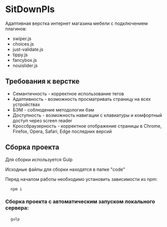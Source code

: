 # SitDownPls
Адаптивная верстка интернет магазина мебели с подключением плагинов:
<ul>
<li>swiper.js</li>
<li>choices.js</li>
<li>just-validate.js</li>
<li>tippy.js</li>
<li>fancybox.js</li>
<li>nouislider.js</li>
</ul>
<h2>Требования к верстке</h2>
<ul>
  <li>Семантичность - корректное использование тегов</li>
  <li>Адаптивность - возможность просматривать страницу на всех устройствах</li>
  <li>БЭМ - соблюдение методологии бэм</li>
  <li>Доступность - возможность навигации с клавиатуры и комфортный доступ через screen reader</li>
  <li>Кроссбраузерность - корректное отображение страницы в Chrome, Firefox, Opera, Safari, Edge последних версий</li>
</ul>



<h2>Сборка проекта</h2>
<p>Для сборки используется <a hfef="https://github.com/gulpjs/gulp" target="_blank">Gulp</a></p>
<p>Исходные файлы для сборки находятся в папке "code"</p>
<p>Перед началом работы необходимо установить зависимости из npm:</p>
<pre>
  <code>npm i</code>
</pre>
<h3>Сборка проекта с автоматическим запуском локального сервера: </h3>
<pre>
  <code>gulp</code>
</pre>

